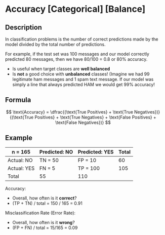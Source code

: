 # Accuracy [Categorical] [Balance]

## Description

In classification problems is the number of correct predictions made by the model divided by the total number of predictions.

For example, if the test set was 100 messages and our model correctly predicted 80 messages, then we have 80/100 = 0.8 or 80% accuracy.

- Is useful when target classes are **well balanced**
- Is **not** a good choice with **unbalanced** classes! (Imagine we had 99 legitimate ham messages and 1 spam text message. lf our model was simply a line that always predicted HAM we would get 99% accuracy!

## Formula

$$
\text{Accuracy} = \dfrac{(\text{True Positives} + \text{True Negatives})}{(\text{True Positives} + \text{True Negatives} + \text{False Positives} + \text{False Negatives})}
$$

## Example

| n = 165     | Predicted: NO | Predicted: YES | Total |
| ----------- | ------------- | -------------- | ----- |
| Actual: NO  | TN = 50       | FP = 10        | 60    |
| Actual: YES | FN = 5        | TP = 100       | 105   |
| Total       | 55            | 110            |       |

Accuracy:

- Overall, how often is it **correct**?
- (TP + TN) / total = 150 / 165 = 0.91

Misclassification Rate (Error Rate):

- Overall, how often is it **wrong**?
- (FP + FN) / total = 15/165 = 0.09
